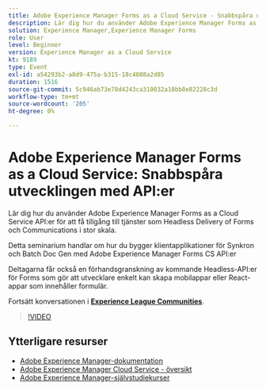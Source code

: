 ```yaml
---
title: Adobe Experience Manager Forms as a Cloud Service - Snabbspåra utvecklingen med API:er
description: Lär dig hur du använder Adobe Experience Manager Forms as a Cloud Service API:er för att få tillgång till tjänster som Headless Delivery of Forms och Communications i stor skala. Detta seminarium handlar om hur du bygger klientapplikationer för Synkron och Batch Doc Gen med Adobe Experience Manager Forms CS API. Deltagarna får också en förhandsgranskning av kommande Headless-API:er för Forms som gör att utvecklare enkelt kan skapa mobilappar eller React-appar som innehåller formulär.
solution: Experience Manager,Experience Manager Forms
role: User
level: Beginner
version: Experience Manager as a Cloud Service
kt: 9189
type: Event
exl-id: a54293b2-a8d9-475a-b315-18c4088a2d85
duration: 1516
source-git-commit: 5c946ab73e78d4243ca310032a10bb8e82228c3d
workflow-type: tm+mt
source-wordcount: '205'
ht-degree: 0%

---
```


# Adobe Experience Manager Forms as a Cloud Service: Snabbspåra utvecklingen med API:er

Lär dig hur du använder Adobe Experience Manager Forms as a Cloud Service API:er för att få tillgång till tjänster som Headless Delivery of Forms och Communications i stor skala. 

Detta seminarium handlar om hur du bygger klientapplikationer för Synkron och Batch Doc Gen med Adobe Experience Manager Forms CS API:er

Deltagarna får också en förhandsgranskning av kommande Headless-API:er för Forms som gör att utvecklare enkelt kan skapa mobilappar eller React-appar som innehåller formulär.

Fortsätt konversationen i **[Experience League Communities](https://adobe.ly/3zKLQrw)**.

>[!VIDEO](https://video.tv.adobe.com/v/337724/?quality=12&learn=on&hidetitle=true)

## Ytterligare resurser

- [Adobe Experience Manager-dokumentation](https://experienceleague.adobe.com/docs/experience-manager-cloud-service.html)
- [Adobe Experience Manager Cloud Service - översikt](https://experienceleague.adobe.com/docs/experience-manager-cloud-service/overview/home.html)
- [Adobe Experience Manager-självstudiekurser](https://experienceleague.adobe.com/docs/experience-manager-tutorials.html)
